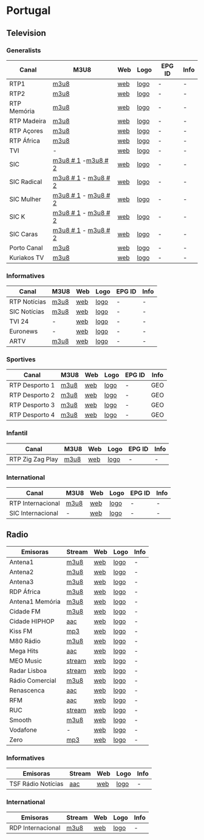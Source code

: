 # Portugal

## Television

### Generalists

| Canal | M3U8 | Web | Logo | EPG ID | Info |
| - | - | - | - | - | - |
| RTP1 | [m3u8](https://streaming-live.rtp.pt/liverepeater/smil:rtp1.smil/playlist.m3u8) | [web](https://www.rtp.pt/play/direto/rtp1) | [logo](http://graph.facebook.com/rtp1.pt/picture?width=320&height=320) | - | - |
| RTP2 | [m3u8](https://streaming-live.rtp.pt/liverepeater/smil:rtp2.smil/playlist.m3u8) | [web](https://www.rtp.pt/play/direto/rtp2) | [logo](http://graph.facebook.com/rtpdois/picture?width=320&height=320) | - | - |
| RTP Memória | [m3u8](https://streaming-live.rtp.pt/liverepeater/smil:rtpmem.smil/playlist.m3u8) | [web](https://www.rtp.pt/play/direto/rtpmemoria) | [logo](http://graph.facebook.com/rtpmemoria/picture?width=320&height=320) | - | - |
| RTP Madeira | [m3u8](https://streaming-live.rtp.pt/liverepeater/smil:rtpmadeira.smil/playlist.m3u8) | [web](https://www.rtp.pt/play/direto/rtpmadeira) | [logo](http://graph.facebook.com/rtpmadeira/picture?width=320&height=320) | - | - |
| RTP Açores | [m3u8](https://streaming-live.rtp.pt/liverepeater/smil:rtpacores.smil/playlist.m3u8) | [web](https://www.rtp.pt/play/direto/rtpacores) | [logo](http://graph.facebook.com/rtpacores/picture?width=320&height=320) | - | - |
| RTP África | [m3u8](https://streaming-live.rtp.pt/liverepeater/smil:rtpafrica.smil/playlist.m3u8) | [web](https://www.rtp.pt/play/direto/rtpafrica) | [logo](http://graph.facebook.com/rtpafrica/picture?width=320&height=320) | - | - |
| TVI | - | [web](https://tviplayer.iol.pt/direto/TVI) | [logo](http://graph.facebook.com/-/picture?width=320&height=320) | - | - |
| SIC | [m3u8 # 1](https://live.impresa.pt/live/sic/sic.m3u8) -[m3u8 # 2](https://live.impresa.pt/live/sic/sic540p.m3u8) | [web](https://sic.pt/direto) | [logo](http://graph.facebook.com/sic.tv/picture?width=320&height=320) | - | - |
| SIC Radical | [m3u8 # 1](http://live.impresa.pt/live/sicrad/sicrad.m3u8) - [m3u8 # 2](http://live.impresa.pt/live/sicrad/sicrad540p.m3u8) | [web](https://sicradical.pt/) | [logo](http://graph.facebook.com/sicradical/picture?width=320&height=320) | - | - |
| SIC Mulher | [m3u8 # 1](http://live.impresa.pt/live/sicmul/sicmul.m3u8) - [m3u8 # 2](http://live.impresa.pt/live/sicmul/sicmul540p.m3u8) | [web](https://sicmulher.pt/) | [logo](http://graph.facebook.com/canal.sic.mulher/picture?width=320&height=320) | - | - |
| SIC K | [m3u8 # 1](http://live.impresa.pt/live/sick/sick.m3u8) - [m3u8 # 2](http://live.impresa.pt/live/sick/sick540p.m3u8) | [web](https://sickapa.pt/) | [logo](http://graph.facebook.com/sickapa/picture?width=320&height=320) | - | - |
| SIC Caras | [m3u8 # 1](http://live.impresa.pt/live/siccaras/siccaras.m3u8) - [m3u8 # 2](http://live.impresa.pt/live/siccaras/siccaras540p.m3u8) | [web](https://siccaras.pt/) | [logo](http://graph.facebook.com/SIC.Caras/picture?width=320&height=320) | - | - |
| Porto Canal | [m3u8](https://streamer-b02.videos.sapo.pt/live/portocanal/playlist.m3u8) | [web](http://portocanal.sapo.pt/sites/rali2016/www/index.php?p=live) | [logo](http://graph.facebook.com/portocanal/picture?width=320&height=320) | - | - |
| Kuriakos TV | [m3u8](http://195.22.11.11:1935/ktv/ktv2/playlist.m3u8) | [web](http://www.kuriakos-tv.com/direto) | [logo](http://graph.facebook.com/kuriakostv/picture?width=320&height=320) | - | - |

### Informatives

| Canal | M3U8 | Web | Logo | EPG ID | Info |
| - | - | - | - | - | - |
| RTP Notícias | [m3u8](https://streaming-live.rtp.pt/livetvhlsDVR/rtpndvr.smil/playlist.m3u8) | [web](https://www.rtp.pt/play/direto/rtp3) | [logo](http://graph.facebook.com/rtpnoticias/picture?width=320&height=320) | - | - |
| SIC Notícias | [m3u8](http://live.impresa.pt/live/sicnot/sicnot540p.m3u8) | [web](https://sicnoticias.pt/) | [logo](http://graph.facebook.com/sicnoticias/picture?width=320&height=320) | - | - |
| TVI 24 | - | [web](https://tviplayer.iol.pt/direto/TVI24) | [logo](http://graph.facebook.com/-/picture?width=320&height=320) | - | - |
| Euronews | - | [web](https://pt.euronews.com/live) | [logo](http://graph.facebook.com/pt.euronews/picture?width=320&height=320) | - | - |
| ARTV | [m3u8](http://193.126.16.68:1935/livenlin4/2liveartvpub/playlist.m3u8) | [web](http://www.canal.parlamento.pt/?chid=18&title=emissao-linear) | [logo](http://graph.facebook.com/canalparlamento/picture?width=320&height=320) | - | - |

### Sportives

| Canal | M3U8 | Web | Logo | EPG ID | Info |
| - | - | - | - | - | - |
| RTP Desporto 1 | [m3u8](https://streaming-live.rtp.pt/liverepeater/smil:desporto1HD.smil/playlist.m3u8) | [web](https://www.rtp.pt/play/direto/rtpdesporto1) | [logo](http://graph.facebook.com/rtp/picture?width=320&height=320) | - | GEO |
| RTP Desporto 2 | [m3u8](https://streaming-live.rtp.pt/liverepeater/smil:desporto2HD.smil/playlist.m3u8) | [web](https://www.rtp.pt/play/direto/rtpdesporto2) | [logo](http://graph.facebook.com/rtp/picture?width=320&height=320) | - | GEO |
| RTP Desporto 3 | [m3u8](https://streaming-live.rtp.pt/liverepeater/smil:desporto3HD.smil/playlist.m3u8) | [web](https://www.rtp.pt/play/direto/rtpdesporto3) | [logo](http://graph.facebook.com/rtp/picture?width=320&height=320) | - | GEO |
| RTP Desporto 4 | [m3u8](https://streaming-live.rtp.pt/liverepeater/smil:desporto4HD.smil/playlist.m3u8) | [web](https://www.rtp.pt/play/direto/rtpdesporto4) | [logo](http://graph.facebook.com/rtp/picture?width=320&height=320) | - | GEO |

### Infantil

| Canal | M3U8 | Web | Logo | EPG ID | Info |
| - | - | - | - | - | - |
| RTP Zig Zag Play | [m3u8](https://streaming-live.rtp.pt/liverepeater/smil:zigzag.smil/playlist.m3u8) | [web](https://www.rtp.pt/play/zigzag/direto/tv) | [logo](http://graph.facebook.com/zigzagrtp/picture?width=320&height=320) | - | - |

### International

| Canal | M3U8 | Web | Logo | EPG ID | Info |
| - | - | - | - | - | - |
| RTP Internacional | [m3u8](https://streaming-live.rtp.pt/liverepeater/smil:rtpi.smil/playlist.m3u8) | [web](https://www.rtp.pt/play/direto/rtpinternacional) | [logo](http://graph.facebook.com/rtpinternacional/picture?width=320&height=320) | - | - |
| SIC Internacional | - | [web](https://www.sic.pt/internacional) | [logo](http://graph.facebook.com/SIC.Internacional/picture?width=320&height=320) | - | - |


## Radio

| Emisoras | Stream | Web | Logo | Info |
| - | - | - | - | - |
| Antena1 | [m3u8](https://streaming-live.rtp.pt/liveradio/antena180a/playlist.m3u8) | [web](https://www.rtp.pt/play/direto/antena1) | [logo](http://graph.facebook.com/antena1/picture?width=320&height=320) | - | - |
| Antena2 | [m3u8](https://streaming-live.rtp.pt/liveradio/antena280a/playlist.m3u8) | [web](https://www.rtp.pt/play/direto/antena2) | [logo](http://graph.facebook.com/antena2/picture?width=320&height=320) | - | - |
| Antena3 | [m3u8](https://streaming-live.rtp.pt/liveradio/antena380a/playlist.m3u8?DVR) | [web](https://www.rtp.pt/play/direto/antena3) | [logo](http://graph.facebook.com/antena3rtp/picture?width=320&height=320) | - | - |
| RDP África | [m3u8](https://streaming-live.rtp.pt/liveradio/rdpafrica80a/playlist.m3u8?DVR) | [web](https://www.rtp.pt/play/direto/rdpafrica) | [logo](http://graph.facebook.com/RDPAfrica/picture?width=320&height=320) | - | - |
| Antena1 Memória | [m3u8](https://streaming-live.rtp.pt/liveradio/antena1memoria80a/playlist.m3u8) | [web](https://www.rtp.pt/play/direto/antena1memoria) | [logo](http://graph.facebook.com/antena1/picture?width=320&height=320) | - | - |
| Cidade FM | [m3u8](http://mcrwowza5.mcr.iol.pt/cidade/ngrp:cidade.stream_all/playlist.m3u8) | [web](https://cidade.iol.pt/) | [logo](http://graph.facebook.com/cidadefm/picture?width=320&height=320) | - |
| Cidade HIPHOP | [aac](https://mcrwowza7.mcr.iol.pt/cidhiphop/cidhiphop.stream/playlist.aac) | [web](https://cidade.iol.pt/player/CIDADEHIPHOP) | [logo](http://graph.facebook.com/cidadefm/picture?width=320&height=320) | - |
| Kiss FM | [mp3](http://162.210.196.217:8070/stream.mp3) | [web](https://www.kissfm.pt/) | [logo](http://graph.facebook.com/kissfmportugal/picture?width=320&height=320) | - |
| M80 Rádio | [m3u8](http://mcrwowza5.mcr.iol.pt/m80/ngrp:m80.stream_all/playlist.m3u8) | [web](https://m80.iol.pt/player/) | [logo](http://graph.facebook.com/m80portugal/picture?width=320&height=320) | - |
| Mega Hits | [aac](http://19573.live.streamtheworld.com:3690/MEGA_HITSAAC) | [web](https://megahits.sapo.pt) | [logo](http://graph.facebook.com/MegaHits/picture?width=320&height=320) | - |
| MEO Music | [stream](http://centova.radios.pt/proxy/495) | [web](http://www.meomusic.pt/) | [logo](https://pbs.twimg.com/profile_images/521592005978116098/sKYzZEFQ_400x400.png) | - |
| Radar Lisboa | [stream](http://centova.radios.pt:8497/stream) | [web](https://radarlisboa.fm/) | [logo](http://graph.facebook.com/radioradar/picture?width=320&height=320) | - |
| Rádio Comercial | [m3u8](http://mcrwowza3.mcr.iol.pt/comercial/ngrp:comercial.stream_all/playlist.m3u8) | [web](https://radiocomercial.iol.pt/player/emissaofm) | [logo](http://graph.facebook.com/RadioComercial/picture?width=320&height=320) | - |
| Renascenca | [aac](http://19573.live.streamtheworld.com:3690/RADIO_RENASCENCAAAC) | [web](https://rr.sapo.pt/home) | [logo](http://graph.facebook.com/renascenca/picture?width=320&height=320) | - |
| RFM | [aac](http://19573.live.streamtheworld.com:3690/RFMAAC) | [web](https://rfm.sapo.pt/) | [logo](http://graph.facebook.com/rfmoficial/picture?width=320&height=320) | - |
| RUC | [stream](http://ruc.midi-club.net:8000/) | [web](https://www.ruc.pt) | [logo](http://graph.facebook.com/RUC107.9FM/picture?width=320&height=320) | - |
| Smooth | [m3u8](http://mcrwowza3.mcr.iol.pt/smooth/ngrp:smooth.stream_all/playlist.m3u8) | [web](https://smoothfm.iol.pt/player/) | [logo](http://graph.facebook.com/SmoothFM.radio/picture?width=320&height=320) | - |
| Vodafone | - | [web](https://vodafone.fm/) | [logo](http://graph.facebook.com/name/picture?width=320&height=320) | - |
| Zero | [mp3](http://stream.radiozero.pt:8000/zero128.mp3) | [web]() | [logo](http://graph.facebook.com/VodafoneFM/picture?width=320&height=320) | - |

### Informatives

| Emisoras | Stream | Web | Logo | Info |
| - | - | - | - | - |
| TSF Rádio Notícias | [aac](http://tsfdirecto.tsf.pt/tsfdirecto.aac) | [web](https://www.tsf.pt/) | [logo](http://graph.facebook.com/tsfradio/picture?width=320&height=320) | - |

### International

| Emisoras | Stream | Web | Logo | Info |
| - | - | - | - | - |
| RDP Internacional | [m3u8](https://streaming-live.rtp.pt/liveradio/rdpint80a/playlist.m3u8) | [web](https://www.rtp.pt/play/direto/rdpinternacional) | [logo](http://graph.facebook.com/rdpinternacional/picture?width=320&height=320) | - | - |
